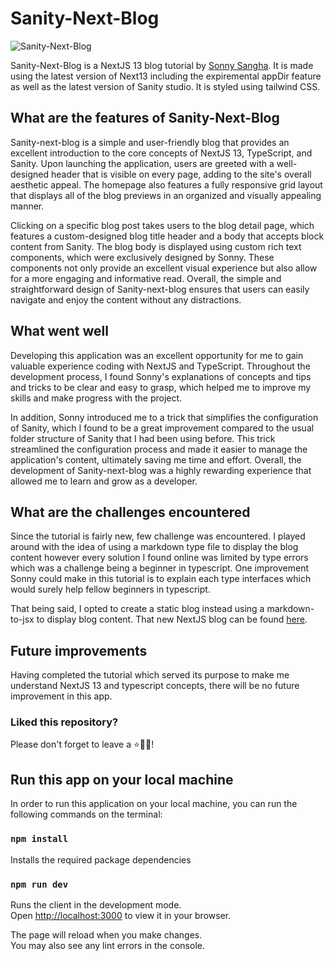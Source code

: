 # Sanity-Next-Blog

![Sanity-Next-Blog](https://i.ibb.co/vdfqsTD/sanity-next-blog.png)

Sanity-Next-Blog is a NextJS 13 blog tutorial by [Sonny Sangha](https://www.youtube.com/watch?v=xc4uOzlndAk). It is made using the latest version of Next13 including the expiremental appDir feature as well as the latest version of Sanity studio. It is styled using tailwind CSS.

## What are the features of Sanity-Next-Blog

Sanity-next-blog is a simple and user-friendly blog that provides an excellent introduction to the core concepts of NextJS 13, TypeScript, and Sanity. Upon launching the application, users are greeted with a well-designed header that is visible on every page, adding to the site's overall aesthetic appeal. The homepage also features a fully responsive grid layout that displays all of the blog previews in an organized and visually appealing manner.

Clicking on a specific blog post takes users to the blog detail page, which features a custom-designed blog title header and a body that accepts block content from Sanity. The blog body is displayed using custom rich text components, which were exclusively designed by Sonny. These components not only provide an excellent visual experience but also allow for a more engaging and informative read. Overall, the simple and straightforward design of Sanity-next-blog ensures that users can easily navigate and enjoy the content without any distractions.

## What went well

Developing this application was an excellent opportunity for me to gain valuable experience coding with NextJS and TypeScript. Throughout the development process, I found Sonny's explanations of concepts and tips and tricks to be clear and easy to grasp, which helped me to improve my skills and make progress with the project.

In addition, Sonny introduced me to a trick that simplifies the configuration of Sanity, which I found to be a great improvement compared to the usual folder structure of Sanity that I had been using before. This trick streamlined the configuration process and made it easier to manage the application's content, ultimately saving me time and effort. Overall, the development of Sanity-next-blog was a highly rewarding experience that allowed me to learn and grow as a developer.

## What are the challenges encountered

Since the tutorial is fairly new, few challenge was encountered. I played around with the idea of using a markdown type file to display the blog content however every solution I found online was limited by type errors which was a challenge being a beginner in typescript. One improvement Sonny could make in this tutorial is to explain each type interfaces which would surely help fellow beginners in typescript.

That being said, I opted to create a static blog instead using a markdown-to-jsx to display blog content. That new NextJS blog can be found [here](https://blog-gladwebdev.vercel.app/).

## Future improvements

Having completed the tutorial which served its purpose to make me understand NextJS 13 and typescript concepts, there will be no future improvement in this app.

### Liked this repository?

Please don't forget to leave a ⭐🙏🏻!

## Run this app on your local machine

In order to run this application on your local machine, you can run the following commands on the terminal:

### `npm install`

Installs the required package dependencies

### `npm run dev`

Runs the client in the development mode.\
Open [http://localhost:3000](http://localhost:3000) to view it in your browser.

The page will reload when you make changes.\
You may also see any lint errors in the console.
